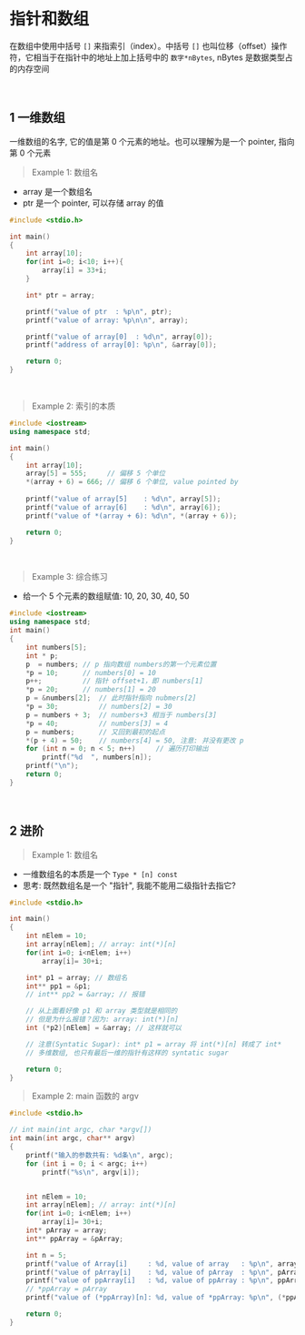 
&emsp;
# 指针和数组
在数组中使用中括号 `[]` 来指索引（index）。中括号 `[]` 也叫位移（offset）操作符，它相当于在指针中的地址上加上括号中的 `数字*nBytes`, nBytes 是数据类型占的内存空间

&emsp;
## 1 一维数组
一维数组的名字, 它的值是第 0 个元素的地址。也可以理解为是一个 pointer, 指向第 0 个元素

>Example 1: 数组名
- array 是一个数组名
- ptr 是一个 pointer, 可以存储 array 的值
```c++
#include <stdio.h>

int main()
{
    int array[10];
    for(int i=0; i<10; i++){
        array[i] = 33+i;
    }

    int* ptr = array; 

    printf("value of ptr  : %p\n", ptr);
    printf("value of array: %p\n\n", array);

    printf("value of array[0]  : %d\n", array[0]);
    printf("address of array[0]: %p\n", &array[0]);

    return 0;
}
```

&emsp;
>Example 2: 索引的本质
```c++
#include <iostream>
using namespace std;

int main()
{
    int array[10];
    array[5] = 555;     // 偏移 5 个单位
    *(array + 6) = 666; // 偏移 6 个单位, value pointed by
    
    printf("value of array[5]    : %d\n", array[5]);
    printf("value of array[6]    : %d\n", array[6]);
    printf("value of *(array + 6): %d\n", *(array + 6));

    return 0;
}
```

&emsp;
>Example 3: 综合练习
- 给一个 5 个元素的数组赋值: 10, 20, 30, 40, 50
```c++
#include <iostream>
using namespace std;
int main()
{
    int numbers[5];
    int * p;
    p  = numbers; // p 指向数组 numbers的第一个元素位置
    *p = 10;      // numbers[0] = 10
    p++;          // 指针 offset+1，即 numbers[1]
    *p = 20;      // numbers[1] = 20
    p = &numbers[2];  // 此时指针指向 nubmers[2]
    *p = 30;          // numbers[2] = 30
    p = numbers + 3;  // numbers+3 相当于 numbers[3]
    *p = 40;          // numbers[3] = 4
    p = numbers;      // 又回到最初的起点
    *(p + 4) = 50;    // numbers[4] = 50, 注意: 并没有更改 p
    for (int n = 0; n < 5; n++)     // 遍历打印输出
        printf("%d  ", numbers[n]);
    printf("\n");
    return 0;
}
```


&emsp;
## 2 进阶
>Example 1: 数组名
- 一维数组名的本质是一个 `Type * [n] const`
- 思考: 既然数组名是一个 "指针", 我能不能用二级指针去指它?
```c++
#include <stdio.h>

int main()
{
    int nElem = 10;
    int array[nElem]; // array: int(*)[n]
    for(int i=0; i<nElem; i++)
        array[i]= 30+i;

    int* p1 = array; // 数组名
    int** pp1 = &p1;
    // int** pp2 = &array; // 报错

    // 从上面看好像 p1 和 array 类型就是相同的
    // 但是为什么报错？因为: array: int(*)[n]
    int (*p2)[nElem] = &array; // 这样就可以

    // 注意(Syntatic Sugar): int* p1 = array 将 int(*)[n] 转成了 int*
    // 多维数组, 也只有最后一维的指针有这样的 syntatic sugar

    return 0;
}
```

>Example 2: main 函数的 argv
```c++
#include <stdio.h>

// int main(int argc, char *argv[])
int main(int argc, char** argv)
{
    printf("输入的参数共有: %d条\n", argc);
    for (int i = 0; i < argc; i++)
        printf("%s\n", argv[i]);


    int nElem = 10;
    int array[nElem]; // array: int(*)[n]
    for(int i=0; i<nElem; i++)
        array[i]= 30+i;
    int* pArray = array;
    int** ppArray = &pArray;

    int n = 5;
    printf("value of Array[i]     : %d, value of array   : %p\n", array[n], array);
    printf("value of pArray[i]    : %d, value of pArray  : %p\n", pArray[n], pArray);
    printf("value of ppArray[i]   : %d, value of ppArray : %p\n", ppArray[n], ppArray);
    // *ppArray = pArray
    printf("value of (*ppArray)[n]: %d, value of *ppArray: %p\n", (*ppArray)[n], (*ppArray));

    return 0;
}
```